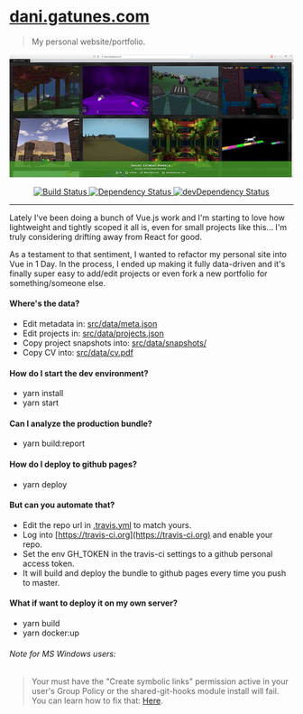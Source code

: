 [dani.gatunes.com](https://dani.gatunes.com/)
===

> My personal website/portfolio.

[![screenshot](src/data/screenshot.jpg)](https://dani.gatunes.com/)

<div align="center">
  <!-- Build Status -->
  <a href="https://travis-ci.org/danielesteban/dani.gatunes.com">
    <img src="https://travis-ci.org/danielesteban/dani.gatunes.com.svg?branch=master" alt="Build Status" />
  </a>
  <!-- Dependency Status -->
  <a href="https://david-dm.org/danielesteban/dani.gatunes.com">
    <img src="https://david-dm.org/danielesteban/dani.gatunes.com/status.svg" alt="Dependency Status" />
  </a>
  <!-- devDependency Status -->
  <a href="https://david-dm.org/danielesteban/dani.gatunes.com?type=dev">
    <img src="https://david-dm.org/danielesteban/dani.gatunes.com/dev-status.svg" alt="devDependency Status" />
  </a>
</div>

---

Lately I've been doing a bunch of Vue.js work and I'm starting to love how lightweight and tightly scoped it all is, even for small projects like this... I'm truly considering drifting away from React for good.

As a testament to that sentiment, I wanted to refactor my personal site into Vue in 1 Day. In the process, I ended up making it fully data-driven and it's finally super easy to add/edit projects or even fork a new portfolio for something/someone else.

#### Where's the data?
 * Edit metadata in: [src/data/meta.json](src/data/meta.json)
 * Edit projects in: [src/data/projects.json](src/data/projects.json)
 * Copy project snapshots into: [src/data/snapshots/](src/data/snapshots/)
 * Copy CV into: [src/data/cv.pdf](src/data/cv.pdf)

#### How do I start the dev environment?

 * yarn install
 * yarn start

#### Can I analyze the production bundle?

* yarn build:report

#### How do I deploy to github pages?

 * yarn deploy

#### But can you automate that?

 * Edit the repo url in [.travis.yml](.travis.yml) to match yours.
 * Log into [https://travis-ci.org](https://travis-ci.org) and enable your repo.
 * Set the env GH_TOKEN in the travis-ci settings to a github personal access token.
 * It will build and deploy the bundle to github pages every time you push to master.

#### What if want to deploy it on my own server?

 * yarn build
 * yarn docker:up

###### Note for MS Windows users:

> Your must have the "Create symbolic links" permission active in your user's Group Policy or the shared-git-hooks module install will fail. You can learn how to fix that: [Here](https://superuser.com/a/105381).
